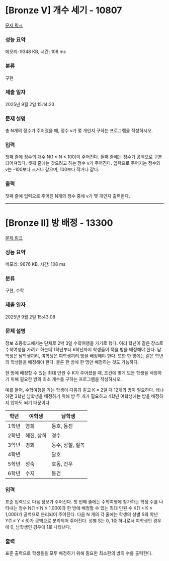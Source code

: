 # [Bronze V] 개수 세기 - 10807 

[문제 링크](https://www.acmicpc.net/problem/10807) 

### 성능 요약

메모리: 9348 KB, 시간: 108 ms

### 분류

구현

### 제출 일자

2025년 9월 2일 15:14:23

### 문제 설명

<p>총 N개의 정수가 주어졌을 때, 정수 v가 몇 개인지 구하는 프로그램을 작성하시오.</p>

### 입력 

 <p>첫째 줄에 정수의 개수 N(1 ≤ N ≤ 100)이 주어진다. 둘째 줄에는 정수가 공백으로 구분되어져있다. 셋째 줄에는 찾으려고 하는 정수 v가 주어진다. 입력으로 주어지는 정수와 v는 -100보다 크거나 같으며, 100보다 작거나 같다.</p>

### 출력 

 <p>첫째 줄에 입력으로 주어진 N개의 정수 중에 v가 몇 개인지 출력한다.</p>

---

# [Bronze II] 방 배정 - 13300 

[문제 링크](https://www.acmicpc.net/problem/13300) 

### 성능 요약

메모리: 9676 KB, 시간: 108 ms

### 분류

구현, 수학

### 제출 일자

2025년 9월 2일 15:43:08

### 문제 설명

<p>정보 초등학교에서는 단체로 2박 3일 수학여행을 가기로 했다. 여러 학년이 같은 장소로 수학여행을 가려고 하는데 1학년부터 6학년까지 학생들이 묵을 방을 배정해야 한다. 남학생은 남학생끼리, 여학생은 여학생끼리 방을 배정해야 한다. 또한 한 방에는 같은 학년의 학생들을 배정해야 한다. 물론 한 방에 한 명만 배정하는 것도 가능하다.</p>

<p>한 방에 배정할 수 있는 최대 인원 수 K가 주어졌을 때, 조건에 맞게 모든 학생을 배정하기 위해 필요한 방의 최소 개수를 구하는 프로그램을 작성하시오.</p>

<p>예를 들어, 수학여행을 가는 학생이 다음과 같고 K = 2일 때 12개의 방이 필요하다. 왜냐하면 3학년 남학생을 배정하기 위해 방 두 개가 필요하고 4학년 여학생에는 방을 배정하지 않아도 되기 때문이다.</p>

<table class="table table-bordered table-center-30">
	<thead>
		<tr>
			<th>학년</th>
			<th>여학생</th>
			<th>남학생</th>
		</tr>
	</thead>
	<tbody>
		<tr>
			<td>1학년</td>
			<td>영희</td>
			<td>동호, 동진</td>
		</tr>
		<tr>
			<td>2학년</td>
			<td>혜진, 상희</td>
			<td>경수</td>
		</tr>
		<tr>
			<td>3학년</td>
			<td>경희</td>
			<td>동수, 상철, 칠복</td>
		</tr>
		<tr>
			<td>4학년</td>
			<td> </td>
			<td>달호</td>
		</tr>
		<tr>
			<td>5학년</td>
			<td>정숙</td>
			<td>호동, 건우</td>
		</tr>
		<tr>
			<td>6학년</td>
			<td>수지</td>
			<td>동건</td>
		</tr>
	</tbody>
</table>

### 입력 

 <p>표준 입력으로 다음 정보가 주어진다. 첫 번째 줄에는 수학여행에 참가하는 학생 수를 나타내는 정수 N(1 ≤ N ≤ 1,000)과 한 방에 배정할 수 있는 최대 인원 수 K(1 < K ≤ 1,000)가 공백으로 분리되어 주어진다. 다음 N 개의 각 줄에는 학생의 성별 S와 학년 Y(1 ≤ Y ≤ 6)가 공백으로 분리되어 주어진다. 성별 S는 0, 1중 하나로서 여학생인 경우에 0, 남학생인 경우에 1로 나타낸다. </p>

### 출력 

 <p>표준 출력으로 학생들을 모두 배정하기 위해 필요한 최소한의 방의 수를 출력한다.</p>

